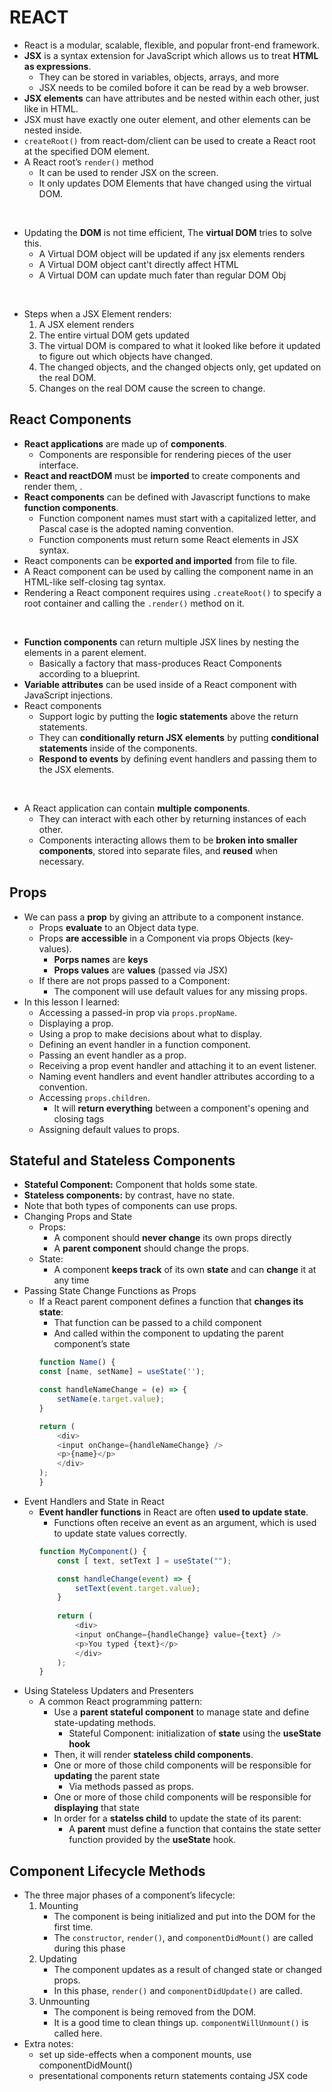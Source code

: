 # REACT

* React is a modular, scalable, flexible, and popular front-end framework.
* **JSX** is a syntax extension for JavaScript which allows us to treat **HTML as expressions**.
    * They can be stored in variables, objects, arrays, and more
    * JSX needs to be comiled bofore it can be read by a web browser.
* **JSX elements** can have attributes and be nested within each other, just like in HTML.
* JSX must have exactly one outer element, and other elements can be nested inside.
* `createRoot()` from react-dom/client can be used to create a React root at the specified DOM element.
* A React root’s `render()` method 
    * It can be used to render JSX on the screen.
    * It only updates DOM Elements that have changed using the virtual DOM.
<br/>

* Updating the **DOM** is not time efficient, The **virtual DOM** tries to solve this.
    * A Virtual DOM object will be updated if any jsx elements renders
    * A Virtual DOM object cant't directly affect HTML
    * A Virtual DOM can update much fater than regular DOM Obj
<br/>

* Steps when a JSX Element renders: 
    1. A JSX element renders
    2. The entire virtual DOM gets updated
    3. The virtual DOM is compared to what it looked like before it updated to figure out which objects have changed.
    4. The changed objects, and the changed objects only, get updated on the real DOM.
    5. Changes on the real DOM cause the screen to change.

## React Components
     
* **React applications** are made up of **components**.
    * Components are responsible for rendering pieces of the user interface.
* **React and reactDOM** must be **imported** to create components and render them, .
* **React components** can be defined with Javascript functions to make **function components**.
    * Function component names must start with a capitalized letter, and Pascal case is the adopted naming convention.
    * Function components must return some React elements in JSX syntax.
* React components can be **exported and imported** from file to file.
* A React component can be used by calling the component name in an HTML-like self-closing tag syntax.
* Rendering a React component requires using `.createRoot()` to specify a root container and calling the `.render()` method on it.
<br/>

* **Function components** can return multiple JSX lines by nesting the elements in a parent element.
    * Basically a factory that mass-produces React Components according to a blueprint.
* **Variable attributes** can be used inside of a React component with JavaScript injections.
* React components 
    * Support logic by putting the **logic statements** above the return statements.
    * They can **conditionally return JSX elements** by putting **conditional statements** inside of the components.
    * **Respond to events** by defining event handlers and passing them to the JSX elements.

<br/>

* A React application can contain **multiple components**.
    * They  can interact with each other by returning instances of each other.
    * Components interacting allows them to be **broken into smaller components**, stored into separate files, and **reused** when necessary.

## Props

* We can pass a **prop** by giving an attribute to a component instance.
    * Props **evaluate** to an Object data type.
    * Props **are accessible** in a Component via props Objects (key-values).
        * **Porps names** are **keys**
        * **Props values** are **values** (passed via JSX)
    * If there are not props passed to a Component:
        * The component will use default values for any missing props.
* In this lesson I learned:
    * Accessing a passed-in prop via `props.propName`.
    * Displaying a prop.
    * Using a prop to make decisions about what to display.
    * Defining an event handler in a function component.
    * Passing an event handler as a prop.
    * Receiving a prop event handler and attaching it to an event listener.
    * Naming event handlers and event handler attributes according to a convention.
    * Accessing `props.children`.
        * It will **return everything** between a component's opening and closing tags
    * Assigning default values to props.

## Stateful and Stateless Components

* **Stateful Component:** Component that holds some state. 
* **Stateless components:** by contrast, have no state. 
* Note that both types of components can use props.
* Changing Props and State
    * Props:
        * A component should **never change** its own props directly
        * A **parent component** should change the props.
    * State:
        * A component **keeps track** of its own **state** and can **change** it at any time
* Passing State Change Functions as Props
    * If a React parent component defines a function that **changes its state**:
        * That function can be passed to a child component
        * And called within the component to updating the parent component’s state
        ```javascript
        function Name() {
        const [name, setName] = useState('');

        const handleNameChange = (e) => {
            setName(e.target.value);
        }

        return (
            <div>
            <input onChange={handleNameChange} />
            <p>{name}</p>
            </div>
        );       
        }
        ```
* Event Handlers and State in React
    * **Event handler functions** in React are often **used to update state**.
        * Functions often receive an event as an argument, which is used to update state values correctly.
        ```javascript
        function MyComponent() {
            const [ text, setText ] = useState("");

            const handleChange(event) => {
                setText(event.target.value);
            }
            
            return (
                <div>
                <input onChange={handleChange} value={text} />
                <p>You typed {text}</p>
                </div>
            );
        }
        ```
* Using Stateless Updaters and Presenters   
    * A common React programming pattern:
        * Use a **parent stateful component** to manage state and define state-updating methods.
            * Stateful Component: initialization of **state** using the **useState hook**
        * Then, it will render **stateless child components**.
        * One or more of those child components will be responsible for **updating** the parent state
            * Via methods passed as props.
        * One or more of those child components will be responsible for **displaying** that state
        * In order for a **statelss child** to update the state of its parent:
            * A **parent** must define a function that contains the state setter function provided by the **useState** hook. 
    
        
## Component Lifecycle Methods

* The three major phases of a component’s lifecycle:
    1. Mounting
        * The component is being initialized and put into the DOM for the first time.
        * The `constructor`, `render()`, and `componentDidMount()` are called during this phase
    2. Updating
        * The component updates as a result of changed state or changed props. 
        * In this phase, `render()` and `componentDidUpdate()` are called.
    3. Unmounting
        * The component is being removed from the DOM.
        * It is a good time to clean things up. `componentWillUnmount()` is called here. 
* Extra notes:
    * set up side-effects when a component mounts, use componentDidMount()
    * presentational components return statements containg JSX code 









